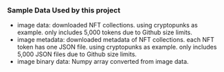 ### Sample Data Used by this project
- image data: downloaded NFT collections. using cryptopunks as example. only includes 5,000 tokens due to Github size limits.
- image metadata: downloaded metadata of NFT collections. each NFT token has one JSON file. using cryptopunks as example. only includes 5,000 JSON files due to Github size limits.
- image binary data: Numpy array converted from image data.
